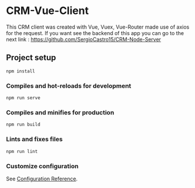 # CRM-Vue-Client

This CRM client was created with Vue, Vuex, Vue-Router made use of axios for the request. If you want see the backend of this app you can go to the next link : https://github.com/SergioCastro15/CRM-Node-Server

## Project setup
```
npm install
```

### Compiles and hot-reloads for development
```
npm run serve
```

### Compiles and minifies for production
```
npm run build
```

### Lints and fixes files
```
npm run lint
```

### Customize configuration
See [Configuration Reference](https://cli.vuejs.org/config/).
